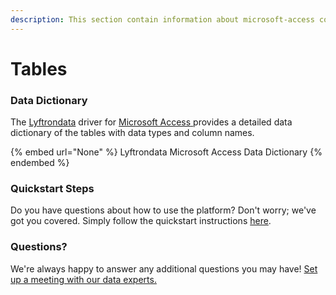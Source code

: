 ```yaml
---
description: This section contain information about microsoft-access connector tables information
---
```


# Tables

### Data Dictionary

The [Lyftrondata](https://www.lyftrondata.com/) driver for [Microsoft Access](None/)[ ](https://www.lyftrondata.com/integration/microsoft-access/)provides a detailed data dictionary of the tables with data types and column names.

{% embed url="None" %}
Lyftrondata Microsoft Access Data Dictionary
{% endembed %}

### Quickstart Steps

Do you have questions about how to use the platform? Don't worry; we've got you covered. Simply follow the quickstart instructions [here](../README.md).

### Questions? <a href="#questions" id="questions"></a>

We're always happy to answer any additional questions you may have! [Set up a meeting with our data experts.](https://www.lyftrondata.com/book-a-meeting/)

